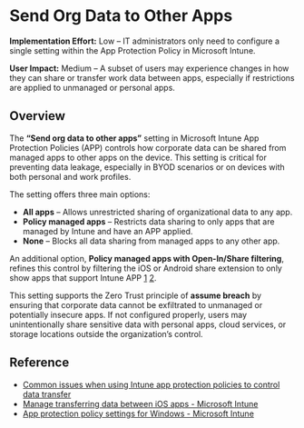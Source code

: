# Send Org Data to Other Apps

**Implementation Effort:** Low – IT administrators only need to configure a single setting within the App Protection Policy in Microsoft Intune.

**User Impact:** Medium – A subset of users may experience changes in how they can share or transfer work data between apps, especially if restrictions are applied to unmanaged or personal apps.

## Overview

The **“Send org data to other apps”** setting in Microsoft Intune App Protection Policies (APP) controls how corporate data can be shared from managed apps to other apps on the device. This setting is critical for preventing data leakage, especially in BYOD scenarios or on devices with both personal and work profiles.

The setting offers three main options:
- **All apps** – Allows unrestricted sharing of organizational data to any app.
- **Policy managed apps** – Restricts data sharing to only apps that are managed by Intune and have an APP applied.
- **None** – Blocks all data sharing from managed apps to any other app.

An additional option, **Policy managed apps with Open-In/Share filtering**, refines this control by filtering the iOS or Android share extension to only show apps that support Intune APP [1](https://learn.microsoft.com/en-us/troubleshoot/mem/intune/app-protection-policies/data-transfer-scenarios) [2](https://learn.microsoft.com/en-us/intune/intune-service/apps/data-transfer-between-apps-manage-ios).

This setting supports the Zero Trust principle of **assume breach** by ensuring that corporate data cannot be exfiltrated to unmanaged or potentially insecure apps. If not configured properly, users may unintentionally share sensitive data with personal apps, cloud services, or storage locations outside the organization’s control.

## Reference

- [Common issues when using Intune app protection policies to control data transfer](https://learn.microsoft.com/en-us/troubleshoot/mem/intune/app-protection-policies/data-transfer-scenarios)  
- [Manage transferring data between iOS apps - Microsoft Intune](https://learn.microsoft.com/en-us/intune/intune-service/apps/data-transfer-between-apps-manage-ios)  
- [App protection policy settings for Windows - Microsoft Intune](https://learn.microsoft.com/en-us/intune/intune-service/apps/app-protection-policy-settings-windows)
